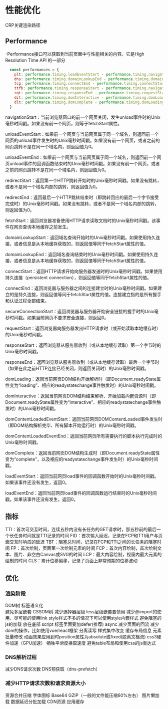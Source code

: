 # 性能优化

CRP关键渲染路径

## Performance

-Performance接口可以获取到当前页面中与性能相关的内容。它是High Resolution Time API 的一部分

```js
  const performances = {
    plt: performance.timing.loadEventStart - performance.timing.navigationStart, // pageloadtime页面加载耗时
    dns: performance.timing.domainLookupEnd - performance.timing.domainLookupStart, // 域名解析的耗时
    tcp: performance.timing.connectEnd - performance.timing.connectStart, // TCP的耗时
    ttfb: performance.timing.responseStart - performance.timing.navigationStart, // 读取页面第一个字节之前的耗时 白屏时间
    rqt: performance.timing.responseEnd - performance.timing.requestStart, // 从发出请求到收到全部字节的时间
    dit: performance.timing.domInteractive - performance.timing.domLoading, // dom interpret time: dom解析时间，不包括资源，到DOMContentLoaded为止
    dlt: performance.timing.domComplete - performance.timing.domLoading // dom加载时间，包括所有资源
  }
```

navigationStart：当前浏览器窗口的前一个网页关闭，发生unload事件时的Unix毫秒时间戳。如果没有前一个网页，则等于fetchStart属性。

unloadEventStart：如果前一个网页与当前网页属于同一个域名，则返回前一个网页的unload事件发生时的Unix毫秒时间戳。如果没有前一个网页，或者之前的网页跳转不是在同一个域名内，则返回值为0。

unloadEventEnd：如果前一个网页与当前网页属于同一个域名，则返回前一个网页unload事件的回调函数结束时的Unix毫秒时间戳。如果没有前一个网页，或者之前的网页跳转不是在同一个域名内，则返回值为0。

redirectStart：返回第一个HTTP跳转开始时的Unix毫秒时间戳。如果没有跳转，或者不是同一个域名内部的跳转，则返回值为0。

redirectEnd：返回最后一个HTTP跳转结束时（即跳转回应的最后一个字节接受完成时）的Unix毫秒时间戳。如果没有跳转，或者不是同一个域名内部的跳转，则返回值为0。

fetchStart：返回浏览器准备使用HTTP请求读取文档时的Unix毫秒时间戳。该事件在网页查询本地缓存之前发生。

domainLookupStart：返回域名查询开始时的Unix毫秒时间戳。如果使用持久连接，或者信息是从本地缓存获取的，则返回值等同于fetchStart属性的值。

domainLookupEnd：返回域名查询结束时的Unix毫秒时间戳。如果使用持久连接，或者信息是从本地缓存获取的，则返回值等同于fetchStart属性的值。

connectStart：返回HTTP请求开始向服务器发送时的Unix毫秒时间戳。如果使用持久连接（persistent connection），则返回值等同于fetchStart属性的值。

connectEnd：返回浏览器与服务器之间的连接建立时的Unix毫秒时间戳。如果建立的是持久连接，则返回值等同于fetchStart属性的值。连接建立指的是所有握手和认证过程全部结束。

secureConnectionStart：返回浏览器与服务器开始安全链接的握手时的Unix毫秒时间戳。如果当前网页不要求安全连接，则返回0。

requestStart：返回浏览器向服务器发出HTTP请求时（或开始读取本地缓存时）的Unix毫秒时间戳。

responseStart：返回浏览器从服务器收到（或从本地缓存读取）第一个字节时的Unix毫秒时间戳。

responseEnd：返回浏览器从服务器收到（或从本地缓存读取）最后一个字节时（如果在此之前HTTP连接已经关闭，则返回关闭时）的Unix毫秒时间戳。

domLoading：返回当前网页DOM结构开始解析时（即Document.readyState属性变为“loading”、相应的readystatechange事件触发时）的Unix毫秒时间戳。

domInteractive：返回当前网页DOM结构结束解析、开始加载内嵌资源时（即Document.readyState属性变为“interactive”、相应的readystatechange事件触发时）的Unix毫秒时间戳。

domContentLoadedEventStart：返回当前网页DOMContentLoaded事件发生时（即DOM结构解析完毕、所有脚本开始运行时）的Unix毫秒时间戳。

domContentLoadedEventEnd：返回当前网页所有需要执行的脚本执行完成时的Unix毫秒时间戳。

domComplete：返回当前网页DOM结构生成时（即Document.readyState属性变为“complete”，以及相应的readystatechange事件发生时）的Unix毫秒时间戳。

loadEventStart：返回当前网页load事件的回调函数开始时的Unix毫秒时间戳。如果该事件还没有发生，返回0。

loadEventEnd：返回当前网页load事件的回调函数运行结束时的Unix毫秒时间戳。如果该事件还没有发生，返回0。

## 指标

TTI：首次可交互时间，连续五秒内没有长任务的GET请求时，那五秒前的最后一个长任务时间就是TTI记录的时间
FID：首次输入延迟，记录在FCP和TTI用户与页面交互时响应的延迟
TBT：阻塞总时间，记录在FCP和TTI之间的长任务的阻塞时间
FP：首次绘制，页面第一次绘制元素的时间
FCP：首次内容绘制，首次绘制文本、图片、非空白Canvas或SVG的时间
LCP：最大内容绘制，视窗内最大元素的绘制的时间
CLS：累计位移偏移，记录了页面上非常预期的位移波动

## 优化

### 渲染阶段

DOM树
  标签语义化  
  避免多层嵌套
CSSOM树
  减少选择器层级
  less层级嵌套要慎用
  减少@import的使用，尽可能的使用link
  style样式不多的情况下可以使用style内嵌样式
避免阻塞的js的加载
  放在底部  script 标签里面要加defer(推荐) async
减少页面的回流
  减少dom的操作，比如使用vue/react框架
  分离读写
  样式集中改变
  缓存布局信息
  元素批量修改
  动画效果应用到时position属性为absolute或fixed(脱离文档流)
  css3硬件加速（GPU加速）
  牺牲平滑度换取速度
  避免table布局和使用css的js表达式

### DNS解析过程

减少DNS请求次数
DNS预获取（dns-prefetch）

### 减少HTTP请求次数和请求资源大小

资源合并压缩
字体图标
Base64
GZIP（一般的文件能压缩60%左右）
图片懒加载
数据延迟分批加载
CDN资源
应用缓存
